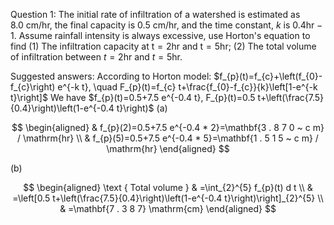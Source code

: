 Question 1: The initial rate of infiltration of a watershed is estimated as $8.0 \mathrm{~cm} / \mathrm{hr}$, the final capacity is $0.5 \mathrm{~cm} / \mathrm{hr}$, and the time constant, $k$ is $0.4 \mathrm{hr}-1$. Assume rainfall intensity is always excessive, use Horton's equation to find
(1) The infiltration capacity at $\mathrm{t}=2 \mathrm{hr}$ and $\mathrm{t}=5 \mathrm{hr}$;
(2) The total volume of infiltration between $t=2 \mathrm{hr}$ and $t=5 \mathrm{hr}$.

Suggested answers:
According to Horton model: $f_{p}(t)=f_{c}+\left(f_{0}-f_{c}\right) e^{-k t}, \quad F_{p}(t)=f_{c} t+\frac{f_{0}-f_{c}}{k}\left[1-e^{-k t}\right]$
We have $f_{p}(t)=0.5+7.5 e^{-0.4 t}, F_{p}(t)=0.5 t+\left(\frac{7.5}{0.4}\right)\left(1-e^{-0.4 t}\right)$
(a)

$$
\begin{aligned}
& f_{p}(2)=0.5+7.5 e^{-0.4 * 2}=\mathbf{3 . 8 7 0 ~ c m} / \mathrm{hr} \\
& f_{p}(5)=0.5+7.5 e^{-0.4 * 5}=\mathbf{1 . 5 1 5 ~ c m} / \mathrm{hr}
\end{aligned}
$$

(b)

$$
\begin{aligned}
\text { Total volume } & =\int_{2}^{5} f_{p}(t) d t \\
& =\left[0.5 t+\left(\frac{7.5}{0.4}\right)\left(1-e^{-0.4 t}\right)\right]_{2}^{5} \\
& =\mathbf{7 . 3 8 7} \mathrm{cm}
\end{aligned}
$$